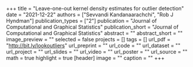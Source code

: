+++
title = "Leave-one-out kernel density estimates for outlier detection"
date = "2021-12-22"
authors = ["Sevvandi Kandanaarachchi", "Rob J Hyndman"]
publication_types = ["2"]
publication = "Journal of Computational and Graphical Statistics"
publication_short = "Journal of Computational and Graphical Statistics"
abstract = ""
abstract_short = ""
image_preview = ""
selected = false
projects = []
tags = []
url_pdf = "http://bit.ly/lookoutliers"
url_preprint = ""
url_code = ""
url_dataset = ""
url_project = ""
url_slides = ""
url_video = ""
url_poster = ""
url_source = ""
math = true
highlight = true
[header]
image = ""
caption = ""
+++
